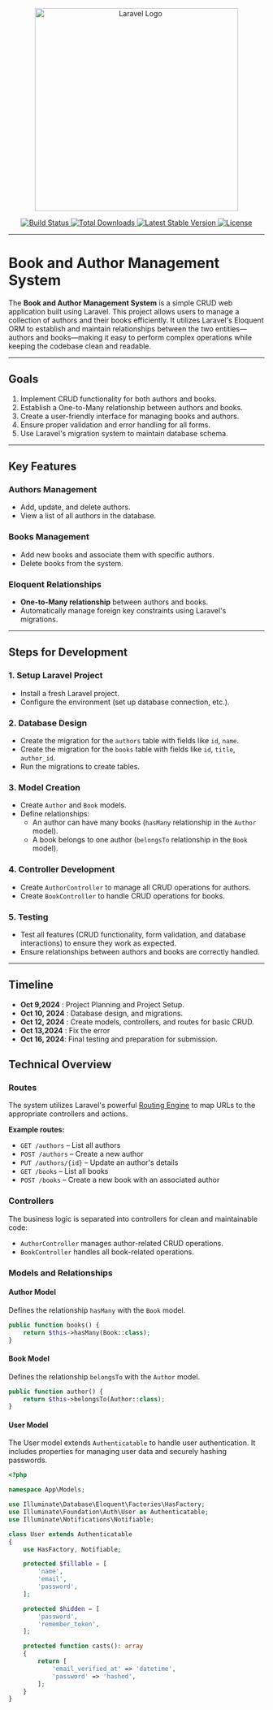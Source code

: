 <p align="center">
  <a href="https://laravel.com" target="_blank">
    <img src="https://raw.githubusercontent.com/laravel/art/master/logo-lockup/5%20SVG/2%20CMYK/1%20Full%20Color/laravel-logolockup-cmyk-red.svg" width="400" alt="Laravel Logo">
  </a>
</p>

<p align="center">
  <a href="https://github.com/laravel/framework/actions">
    <img src="https://github.com/laravel/framework/workflows/tests/badge.svg" alt="Build Status">
  </a>
  <a href="https://packagist.org/packages/laravel/framework">
    <img src="https://img.shields.io/packagist/dt/laravel/framework" alt="Total Downloads">
  </a>
  <a href="https://packagist.org/packages/laravel/framework">
    <img src="https://img.shields.io/packagist/v/laravel/framework" alt="Latest Stable Version">
  </a>
  <a href="https://packagist.org/packages/laravel/framework">
    <img src="https://img.shields.io/packagist/l/laravel/framework" alt="License">
  </a>
</p>

---

# Book and Author Management System

The **Book and Author Management System** is a simple CRUD web application built using Laravel. This project allows users to manage a collection of authors and their books efficiently. It utilizes Laravel's Eloquent ORM to establish and maintain relationships between the two entities—authors and books—making it easy to perform complex operations while keeping the codebase clean and readable.

---
## Goals
1. Implement CRUD functionality for both authors and books.
2. Establish a One-to-Many relationship between authors and books.
3. Create a user-friendly interface for managing books and authors.
4. Ensure proper validation and error handling for all forms.
5. Use Laravel's migration system to maintain database schema.
---

## Key Features

### Authors Management
- Add, update, and delete authors.
- View a list of all authors in the database.

### Books Management
- Add new books and associate them with specific authors.
- Delete books from the system.

### Eloquent Relationships
- **One-to-Many relationship** between authors and books.
- Automatically manage foreign key constraints using Laravel's migrations.

---
## Steps for Development

### 1. Setup Laravel Project
- Install a fresh Laravel project.
- Configure the environment (set up database connection, etc.).
  
### 2. Database Design
- Create the migration for the `authors` table with fields like `id`, `name`.
- Create the migration for the `books` table with fields like `id`, `title`, `author_id`.
- Run the migrations to create tables.

### 3. Model Creation
- Create `Author` and `Book` models.
- Define relationships:
  - An author can have many books (`hasMany` relationship in the `Author` model).
  - A book belongs to one author (`belongsTo` relationship in the `Book` model).

### 4. Controller Development
- Create `AuthorController` to manage all CRUD operations for authors.
- Create `BookController` to handle CRUD operations for books.
  
### 5. Testing
- Test all features (CRUD functionality, form validation, and database interactions) to ensure they work as expected.
- Ensure relationships between authors and books are correctly handled.

---
## Timeline
- **Oct 9,2024** : Project Planning and Project Setup.
- **Oct 10, 2024** : Database design, and migrations.
- **Oct 12, 2024** : Create models, controllers, and routes for basic CRUD.
- **Oct 13,2024** : Fix the error 
- **Oct 16, 2024**: Final testing and preparation for submission.

## Technical Overview

### Routes
The system utilizes Laravel's powerful [Routing Engine](https://laravel.com/docs/routing) to map URLs to the appropriate controllers and actions.

**Example routes:**
- `GET /authors` – List all authors
- `POST /authors` – Create a new author
- `PUT /authors/{id}` – Update an author's details
- `GET /books` – List all books
- `POST /books` – Create a new book with an associated author

### Controllers
The business logic is separated into controllers for clean and maintainable code:
- `AuthorController` manages author-related CRUD operations.
- `BookController` handles all book-related operations.

### Models and Relationships

#### Author Model
Defines the relationship `hasMany` with the `Book` model.

```php
public function books() {
    return $this->hasMany(Book::class);
}
```

#### Book Model
Defines the relationship `belongsTo` with the `Author` model.

```php
public function author() {
    return $this->belongsTo(Author::class);
}
```

#### User Model
The User model extends `Authenticatable` to handle user authentication. It includes properties for managing user data and securely hashing passwords.

```php
<?php

namespace App\Models;

use Illuminate\Database\Eloquent\Factories\HasFactory;
use Illuminate\Foundation\Auth\User as Authenticatable;
use Illuminate\Notifications\Notifiable;

class User extends Authenticatable
{
    use HasFactory, Notifiable;

    protected $fillable = [
        'name',
        'email',
        'password',
    ];

    protected $hidden = [
        'password',
        'remember_token',
    ];

    protected function casts(): array
    {
        return [
            'email_verified_at' => 'datetime',
            'password' => 'hashed',
        ];
    }
}
```


